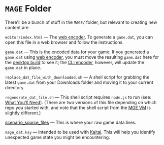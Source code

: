 # `MAGE` Folder

There'll be a bunch of stuff in the `MAGE/` folder, but relevant to creating new content are:

`editor/index.html` — The [web encoder](../encoder/web_encoder). To generate a `game.dat`, you can open this file in a web browser and follow the instructions.

`game.dat` — This is the encoded data for your game. If you generated a `game.dat` using [web encoder](../encoder/web_encoder), you must move the resulting `game.dat` here for the [desktop build](../hardware/desktop_build) to see it; the [CLI encoder](../encoder/cli_encoder), however, will update the `game.dat` in place.

`replace_dat_file_with_downloaded.sh` — A shell script for grabbing the latest `game.dat` from your Downloads folder and moving it to your current directory.

`regenerate_dat_file.sh` — This shell script requires `node.js` to run (see: [What You'll Need](../getting_started/what_youll_need)). (There are two versions of this file depending on which repo you started with, and note that the shell script from the [MGE VM](../getting_started/mge_vm) is slightly different.)

[scenario_source_files](../scenario_source_files) — This is where your raw game data lives.

`mage_dat.ksy` — Intended to be used with [Kaitai](../Kaitai). This will help you identify unexpected game state you might be encountering.
